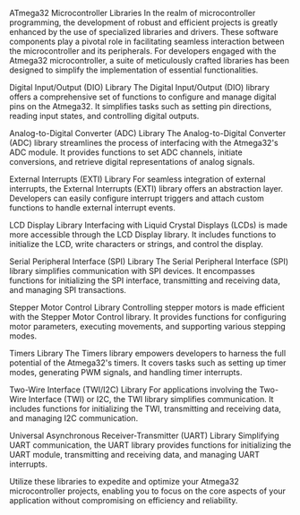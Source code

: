 ATmega32 Microcontroller Libraries
In the realm of microcontroller programming, the development of robust and efficient projects is greatly enhanced by the use of specialized libraries and drivers. These software components play a pivotal role in facilitating seamless interaction between the microcontroller and its peripherals. For developers engaged with the Atmega32 microcontroller, a suite of meticulously crafted libraries has been designed to simplify the implementation of essential functionalities.

Digital Input/Output (DIO) Library
The Digital Input/Output (DIO) library offers a comprehensive set of functions to configure and manage digital pins on the Atmega32. It simplifies tasks such as setting pin directions, reading input states, and controlling digital outputs.

Analog-to-Digital Converter (ADC) Library
The Analog-to-Digital Converter (ADC) library streamlines the process of interfacing with the Atmega32's ADC module. It provides functions to set ADC channels, initiate conversions, and retrieve digital representations of analog signals.

External Interrupts (EXTI) Library
For seamless integration of external interrupts, the External Interrupts (EXTI) library offers an abstraction layer. Developers can easily configure interrupt triggers and attach custom functions to handle external interrupt events.

LCD Display Library
Interfacing with Liquid Crystal Displays (LCDs) is made more accessible through the LCD Display library. It includes functions to initialize the LCD, write characters or strings, and control the display.

Serial Peripheral Interface (SPI) Library
The Serial Peripheral Interface (SPI) library simplifies communication with SPI devices. It encompasses functions for initializing the SPI interface, transmitting and receiving data, and managing SPI transactions.

Stepper Motor Control Library
Controlling stepper motors is made efficient with the Stepper Motor Control library. It provides functions for configuring motor parameters, executing movements, and supporting various stepping modes.

Timers Library
The Timers library empowers developers to harness the full potential of the Atmega32's timers. It covers tasks such as setting up timer modes, generating PWM signals, and handling timer interrupts.

Two-Wire Interface (TWI/I2C) Library
For applications involving the Two-Wire Interface (TWI) or I2C, the TWI library simplifies communication. It includes functions for initializing the TWI, transmitting and receiving data, and managing I2C communication.

Universal Asynchronous Receiver-Transmitter (UART) Library
Simplifying UART communication, the UART library provides functions for initializing the UART module, transmitting and receiving data, and managing UART interrupts.

Utilize these libraries to expedite and optimize your Atmega32 microcontroller projects, enabling you to focus on the core aspects of your application without compromising on efficiency and reliability.
